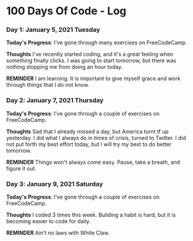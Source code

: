 # 100 Days Of Code - Log

<!-- ### Day 0: February 30, 2016 (Example 1)
##### (delete me or comment me out)

**Today's Progress**: Fixed CSS, worked on canvas functionality for the app.

**Thoughts:** I really struggled with CSS, but, overall, I feel like I am slowly getting better at it. Canvas is still new for me, but I managed to figure out some basic functionality.

**Link to work:** [Calculator App](http://www.example.com)

### Day 0: February 30, 2016 (Example 2)
##### (delete me or comment me out)

**Today's Progress**: Fixed CSS, worked on canvas functionality for the app.

**Thoughts**: I really struggled with CSS, but, overall, I feel like I am slowly getting better at it. Canvas is still new for me, but I managed to figure out some basic functionality.

**Link(s) to work**: [Calculator App](http://www.example.com)-->


### Day 1: January 5, 2021 Tuesday

**Today's Progress**: I've gone through many exercises on FreeCodeCamp.

**Thoughts** I've recently started coding, and it's a great feeling when something finally clicks. I was going to start tomorrow, but there was nothing stopping me from doing an hour today. 

**REMINDER** I am learning. It is important to give myself grace and work through things that I do not know. 

<!-- **Link(s) to work**
1. [Find the Longest Word in a String](https://www.freecodecamp.com/challenges/find-the-longest-word-in-a-string)
2. [Title Case a Sentence](https://www.freecodecamp.com/challenges/title-case-a-sentence)-->

### Day 2: January 7, 2021 Thursday

**Today's Progress**: I've gone through a couple of exercises on FreeCodeCamp.

**Thoughts** Sad that I already missed a day, but America turnt tf up yesterday. I did what I always do in times of crisis, turned to Twitter. 
I did not put forth my best effort today, but I will try my best to do better tomorrow. 

**REMINDER** Things won't always come easy. Pause, take a breath, and figure it out. 


### Day 3: January 9, 2021 Saturday

**Today's Progress**: I've gone through a couple of exercises on FreeCodeCamp.

**Thoughts** I coded 3 times this week. Building a habit is hard, but it is becoming easier to code for daily.  

**REMINDER** Ain't no laws with White Claw. 
